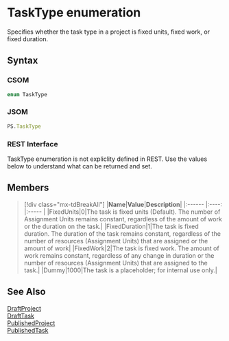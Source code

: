 [comment]: # (Name:TaskType)
[comment]: # (Name:Microsoft.Office.Project.Scheduling.TaskType)
[comment]: # (Type:Enum)
[comment]: # (Status:Verified)

# <a name="name"></a>TaskType enumeration

<a name="description"></a>Specifies whether the task type in a project is fixed units, fixed work, or fixed duration.

## <a name="syntax"></a>Syntax

### CSOM

```cs
enum TaskType 
```
### JSOM

```javascript
PS.TaskType
```
### REST Interface

TaskType enumeration is not expliclity defined in REST.  Use the values below to understand what can be returned and set.

## <a name="members"></a>Members

<a name="enumMembers"></a>
> [!div class="mx-tdBreakAll"]
|**Name**|**Value**|**Description**|
|:------ |:----: |:----- |
|<a name="FixedUnits"></a>FixedUnits|0|The task is fixed units (Default).  The number of Assignment Units remains constant, regardless of the amount of work or the duration on the task.|
|<a name="FixedDuration"></a>FixedDuration|1|The task is fixed duration.  The duration of the task remains constant, regardless of the number of resources (Assignment Units) that are assigned or the amount of work|
|<a name="FixedWork"></a>FixedWork|2|The task is fixed work.  The amount of work remains constant, regardless of any change in duration or the number of resources (Assignment Units) that are assigned to the task.|
|<a name="Dummy"></a>Dummy|1000|The task is a placeholder; for internal use only.|

## <a name="seeAlso"></a>See Also

[DraftProject](DraftProject.md)<br/>
[DraftTask](DraftTask.md)<br/>
[PublishedProject](PublishedProject.md)<br/>
[PublishedTask](PublishedTask.md)<br/>

